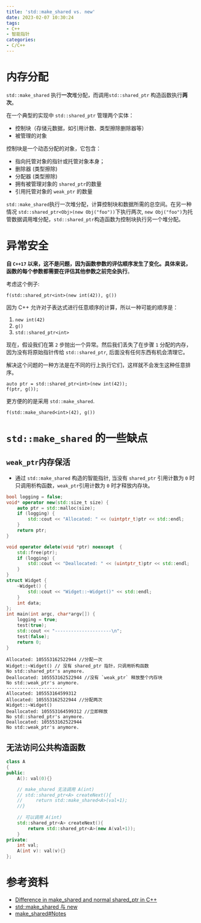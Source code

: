 ```yaml
---
title: 'std::make_shared vs. new'
date: 2023-02-07 10:30:24
tags:
- C++
- 智能指针
categories:
- C/C++
---
```



# 内存分配

`std::make_shared` 执行**一次**堆分配，而调用`std::shared_ptr` 构造函数执行**两次**。

在一个典型的实现中 `std::shared_ptr` 管理两个实体：

- 控制块（存储元数据，如引用计数、类型擦除删除器等）
- 被管理的对象

控制块是一个动态分配的对象，它包含：
- 指向托管对象的指针或托管对象本身；
- 删除器 (类型擦除)
- 分配器 (类型擦除)
- 拥有被管理对象的 `shared_ptr`的数量
- 引用托管对象的 `weak_ptr` 的数量 

`std::make_shared`执行一次堆分配，计算控制块和数据所需的总空间。在另一种情况 `std::shared_ptr<Obj>(new Obj("foo"))`下执行两次, `new Obj("foo")`为托管数据调用堆分配，`std::shared_ptr`构造函数为控制块执行另一个堆分配。

<!--more-->

# 异常安全

**自 `C++17` 以来，这不是问题，因为函数参数的评估顺序发生了变化。具体来说，函数的每个参数都需要在评估其他参数之前完全执行**。

考虑这个例子:

```
f(std::shared_ptr<int>(new int(42)), g())
```
因为 C++ 允许对子表达式进行任意顺序的计算，所以一种可能的顺序是：
1. `new int(42)`
2. `g()`
3. `std::shared_ptr<int>`

现在，假设我们在第 `2` 步抛出一个异常。然后我们丢失了在步骤 `1` 分配的内存，因为没有将原始指针传给 `std::shared_ptr`, 后面没有任何东西有机会清理它。

解决这个问题的一种方法是在不同的行上执行它们，这样就不会发生这种任意排序。

```
auto ptr = std::shared_ptr<int>(new int(42));
f(ptr, g());
```

更方便的的是采用 `std::make_shared`.

```
f(std::make_shared<int>(42), g())
```

# `std::make_shared` 的一些缺点

## `weak_ptr`内存保活

-  通过 `std::make_shared` 构造的智能指针, 当没有 `shared_ptr` 引用计数为 `0` 时只调用析构函数，`weak_ptr`引用计数为 `0` 时才释放内存块。


```c++
bool logging = false;
void* operator new(std::size_t size) {
    auto ptr = std::malloc(size);
    if (logging) {
        std::cout << "Allocated: " << (uintptr_t)ptr << std::endl;
    }
    return ptr;
}

void operator delete(void *ptr) noexcept  {
    std::free(ptr);
    if (logging) {
        std::cout << "Deallocated: " << (uintptr_t)ptr << std::endl;
    }
}
struct Widget {
    ~Widget() {
        std::cout << "Widget::~Widget()" << std::endl;
    }
    int data;
};
int main(int argc, char*argv[]) {
    logging = true;
    test(true);
    std::cout << "---------------------\n";
    test(false);
    return 0;
}
```

```
Allocated: 105553162522944 //分配一次
Widget::~Widget() // 没有 shared_ptr 指针，只调用析构函数
No std::shared_ptr's anymore.
Deallocated: 105553162522944 //没有 `weak_ptr` 释放整个内存块
No std::weak_ptr's anymore.
---------------------
Allocated: 105553164599312
Allocated: 105553162522944 //分配两次
Widget::~Widget()
Deallocated: 105553164599312 //立即释放
No std::shared_ptr's anymore.
Deallocated: 105553162522944
No std::weak_ptr's anymore.
```

##  无法访问公共构造函数

```c++
class A
{
public:
    A(): val(0){}

    // make_shared 无法调用 A(int) 
    // std::shared_ptr<A> createNext(){ 
    //     return std::make_shared<A>(val+1); 
    //}
    
    // 可以调用 A(int) 
    std::shared_ptr<A> createNext(){ 
        return std::shared_ptr<A>(new A(val+1)); 
    }
private:
    int val;
    A(int v): val(v){}
};
```

# 参考资料

* [Difference in make_shared and normal shared_ptr in C++](https://stackoverflow.com/questions/20895648/difference-in-make-shared-and-normal-shared-ptr-in-c)
* [std::make_shared 与 new](https://www.gamedev.net/forums/topic/695796-stdmake_shared-vs-new/)
* [make_shared#Notes](https://zh.cppreference.com/w/cpp/memory/shared_ptr/make_shared#Notes)